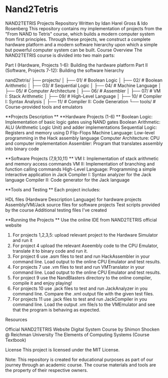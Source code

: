 # Nand2Tetris
NAND2TETRIS Projects Repository Written by Idan Harel Gross & Ido Rosenberg
This repository contains my implementation of projects from the "From NAND to Tetris" course, which builds a modern computer system from first principles. Through these projects, we construct a complete hardware platform and a modern software hierarchy upon which a simple but powerful computer system can be built.
Course Overview
The NAND2TETRIS course is divided into two main parts:

Part I (Hardware, Projects 1-6): Building the hardware platform
Part II (Software, Projects 7-12): Building the software hierarchy

nand2tetris/
├── projects/
│   ├── 01/              # Boolean Logic
│   ├── 02/              # Boolean Arithmetic
│   ├── 03/              # Sequential Logic
│   ├── 04/              # Machine Language
│   ├── 05/              # Computer Architecture
│   ├── 06/              # Assembler
│   ├── 07/              # VM I: Stack Arithmetic
│   ├── 09/              # High-Level Language
│   ├── 10/              # Compiler I: Syntax Analysis
│   ├── 11/              # Compiler II: Code Generation
└── tools/               # Course-provided tools and emulators

**Projects Description
**
**Hardware Projects (1-6)
**
Boolean Logic: Implementation of basic logic gates using NAND gates
Boolean Arithmetic: ALU (Arithmetic Logic Unit) and adder implementations
Sequential Logic: Registers and memory using D Flip-Flops
Machine Language: Low-level programming in the Hack assembly language
Computer Architecture: CPU and computer implementation
Assembler: Program that translates assembly into binary code

**Software Projects (7,9,10,11)
**
VM I: Implementation of stack arithmetic and memory access commands
VM II: Implementation of branching and function calling commands
High-Level Language: Programming a simple interactive application in Jack
Compiler I: Syntax analyzer for the Jack language
Compiler II: Code generator for the Jack language

**Tools and Testing
**
Each project includes:

HDL files (Hardware Description Language) for hardware projects
Assembly/VM/Jack source files for software projects
Test scripts provided by the course
Additional testing files I've created

**Running the Projects
**
Use the online IDE from NAND2TETRIS official website
1. For projects 1,2,3,5: upload relevant project to the Hardware Simulator and run it
2. For project 4 upload the relevant Aseembly code to the CPU Emulator, translate it to binary code and run it.
3. For project 6 use .asm files to test and run HackAssembler <path to file> in your command line. Load output to the online CPU Emulator and test results. 
4. For projects 7 use .vm files to test and run VMTranslator <path to file> in your command line. Load output to the online CPU Emulator and test results.
5. For project 9 use the NandBlasters directory to the online compiler, compile it and enjoy playing!
6. For projects 10 use .jack files to test and run JackAnalyzer <path to file> in you command line. Compare the .xml output file with the given test files.
7. For projects 11 use .jack files to test and run JackCompiler <path to file> in you command line. Load the output .vm file/s to the VMEmulator and see that the program is behaving as expected.

Resources

Official NAND2TETRIS Website
Digital System Course by Shimon Shocken @ Reichman University
The Elements of Computing Systems (Course Textbook)

License
This project is licensed under the MIT License.

Note: This repository is created for educational purposes as part of our journey through an academic course. The course materials and tools are the property of their respective owners.
